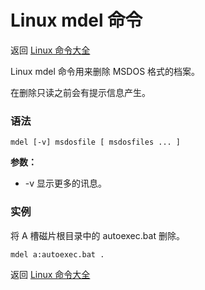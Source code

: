 # Linux mdel 命令

返回 [Linux 命令大全](https://ahuang007.github.com/Linux-Command)

Linux mdel 命令用来删除 MSDOS 格式的档案。

在删除只读之前会有提示信息产生。

### 语法

```
mdel [-v] msdosfile [ msdosfiles ... ]
```

**参数：**

- -v 显示更多的讯息。

### 实例

将 A 槽磁片根目录中的 autoexec.bat 删除。

```
mdel a:autoexec.bat . 
```

返回 [Linux 命令大全](https://ahuang007.github.com/Linux-Command)